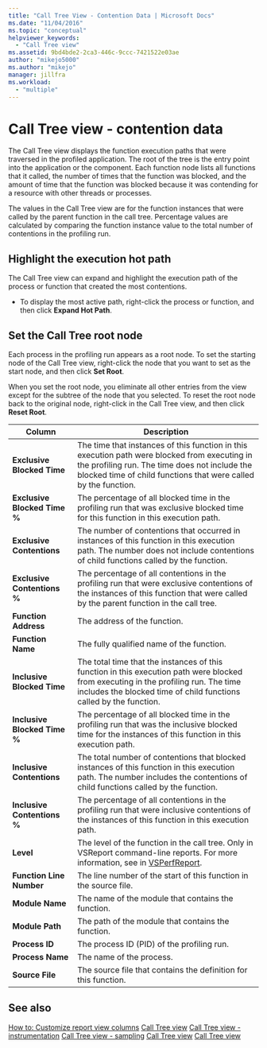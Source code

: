 ```yaml
---
title: "Call Tree View - Contention Data | Microsoft Docs"
ms.date: "11/04/2016"
ms.topic: "conceptual"
helpviewer_keywords:
  - "Call Tree view"
ms.assetid: 9bd4bde2-2ca3-446c-9ccc-7421522e03ae
author: "mikejo5000"
ms.author: "mikejo"
manager: jillfra
ms.workload:
  - "multiple"
---
```

# Call Tree view - contention data
The Call Tree view displays the function execution paths that were traversed in the profiled application. The root of the tree is the entry point into the application or the component. Each function node lists all functions that it called, the number of times that the function was blocked, and the amount of time that the function was blocked because it was contending for a resource with other threads or processes.

 The values in the Call Tree view are for the function instances that were called by the parent function in the call tree. Percentage values are calculated by comparing the function instance value to the total number of contentions in the profiling run.

## Highlight the execution hot path
 The Call Tree view can expand and highlight the execution path of the process or function that created the most contentions.

-   To display the most active path, right-click the process or function, and then click **Expand Hot Path**.

## Set the Call Tree root node
 Each process in the profiling run appears as a root node. To set the starting node of the Call Tree view, right-click the node that you want to set as the start node, and then click **Set Root**.

 When you set the root node, you eliminate all other entries from the view except for the subtree of the  node that you selected. To reset the root node back to the original node, right-click in the Call Tree view, and then click **Reset Root**.

|Column|Description|
|------------|-----------------|
|**Exclusive Blocked Time**|The time that instances of this function in this execution path were blocked from executing in the profiling run. The time does not include the blocked time of child functions that were called by the function.|
|**Exclusive Blocked Time %**|The percentage of all blocked time in the profiling run that was exclusive blocked time for this function in this execution path.|
|**Exclusive Contentions**|The number of contentions that occurred in instances of this function in this execution path. The number does not include contentions of child functions called by the function.|
|**Exclusive Contentions %**|The percentage of all contentions in the profiling run that were exclusive contentions of the instances of this function that were called by the parent function in the call tree.|
|**Function Address**|The address of the function.|
|**Function Name**|The fully qualified name of the function.|
|**Inclusive Blocked Time**|The total time that the instances of this function in this execution path were blocked from executing in the profiling run. The time includes the blocked time of child functions called by the function.|
|**Inclusive Blocked Time %**|The percentage of all blocked time in the profiling run that was the inclusive blocked time for the instances of this function in this execution path.|
|**Inclusive Contentions**|The total number of contentions that blocked instances of this function in this execution path. The number includes the contentions of child functions called by the function.|
|**Inclusive Contentions %**|The percentage of all contentions in the profiling run that were inclusive contentions of the instances of this function in this execution path.|
|**Level**|The level of the function in the call tree. Only in VSReport command-line reports. For more information, see in [VSPerfReport](../profiling/vsperfreport.md).|
|**Function Line Number**|The line number of the start of this function in the source file.|
|**Module Name**|The name of the module that contains the function.|
|**Module Path**|The path of the module that contains the function.|
|**Process ID**|The process ID (PID) of the profiling run.|
|**Process Name**|The name of the process.|
|**Source File**|The source file that contains the definition for this function.|

## See also
 [How to: Customize report view columns](../profiling/how-to-customize-report-view-columns.md)
 [Call Tree view](../profiling/call-tree-view.md)
 [Call Tree view - instrumentation](../profiling/call-tree-view-dotnet-memory-instrumentation-data.md)
 [Call Tree view - sampling](../profiling/call-tree-view-dotnet-memory-sampling-data.md)
 [Call Tree view](../profiling/call-tree-view-instrumentation-data.md)
 [Call Tree view](../profiling/call-tree-view-sampling-data.md)